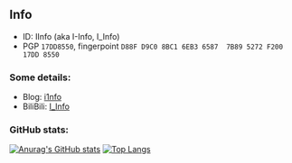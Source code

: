 ## Info
- ID: IInfo (aka I-Info, I_Info)   
- PGP `17DD8550`, fingerpoint `D88F D9C0 8BC1 6EB3 6587  7B89 5272 F200 17DD 8550`

### Some details: 
- Blog: [i1nfo](https://blog.i1nfo.com)
- BiliBili: [I_Info](https://space.bilibili.com/323343515)

### GitHub stats: 
[![Anurag's GitHub stats](https://github-readme-stats.vercel.app/api?username=I-Info&show_icons=true&count_private=true&theme=onedark)](https://github.com/I-Info/I-Info)
[![Top Langs](https://github-readme-stats.vercel.app/api/top-langs/?username=I-Info&layout=compact&theme=onedark)](https://github.com/I-Info/I-Info)

